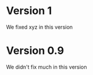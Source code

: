 Version 1
=====================================

We fixed xyz in this version

Version 0.9
====================================

We didn't fix much in this version